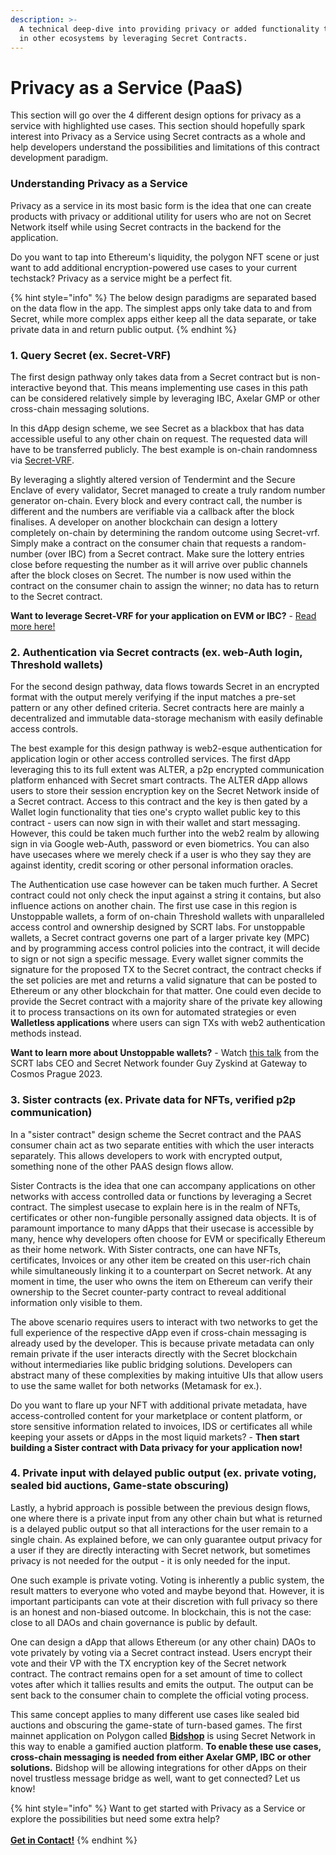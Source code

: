 ```yaml
---
description: >-
  A technical deep-dive into providing privacy or added functionality to dApps
  in other ecosystems by leveraging Secret Contracts.
---
```


# Privacy as a Service (PaaS)

This section will go over the 4 different design options for privacy as a service with highlighted use cases. This section should hopefully spark interest into Privacy as a Service using Secret contracts as a whole and help developers understand the possibilities and limitations of this contract development paradigm.

### Understanding Privacy as a Service

Privacy as a service in its most basic form is the idea that one can create products with privacy or additional utility for users who are not on Secret Network itself while using Secret contracts in the backend for the application.

Do you want to tap into Ethereum's liquidity, the polygon NFT scene or just want to add additional encryption-powered use cases to your current techstack? Privacy as a service might be a perfect fit.

{% hint style="info" %}
The below design paradigms are separated based on the data flow in the app. The simplest apps only take data to and from Secret, while  more complex apps either keep all the data separate, or take private data in and return public output.
{% endhint %}

### 1. Query Secret (ex. Secret-VRF)

The first design pathway only takes data from a Secret contract but is non-interactive beyond that. This means implementing use cases in this path can be considered relatively simple by leveraging IBC, Axelar GMP or other cross-chain messaging solutions.

In this dApp design scheme, we see Secret as a blackbox that has data accessible useful to any other chain on request. The requested data will have to be transferred publicly. The best example is on-chain randomness via [Secret-VRF](secret-vrf-on-chain-randomness.md).&#x20;

By leveraging a slightly altered version of Tendermint and the Secure Enclave of every validator, Secret managed to create a truly random number generator on-chain. Every block and every contract call, the number is different and the numbers are verifiable via a callback after the block finalises. A developer on another blockchain can design a lottery completely on-chain by determining the random outcome using Secret-vrf. Simply make a contract on the consumer chain that requests a random-number (over IBC) from a Secret contract. Make sure the lottery entries close before requesting the number as it will arrive over public channels after the block closes on Secret. The number is now used within the contract on the consumer chain to assign the winner; no data has to return to the Secret contract.

**Want to leverage Secret-VRF for your application on EVM or IBC?** - [Read more here!](../../randomness-api/)

### 2. Authentication via Secret contracts (ex. web-Auth login, Threshold wallets)

For the second design pathway, data flows towards Secret in an encrypted format with the output merely verifying if the input matches a pre-set pattern or any other defined criteria. Secret contracts here are mainly a decentralized and immutable data-storage mechanism with easily definable access controls.

The best example for this design pathway is web2-esque authentication for application login or other access controlled services. The first dApp leveraging this to its full extent was ALTER, a p2p encrypted communication platform enhanced with Secret smart contracts. The ALTER dApp allows users to store their session encryption key on the Secret Network inside of a Secret contract. Access to this contract and the key is then gated by a Wallet login functionality that ties one's crypto wallet public key to this contract - users can now sign in with their wallet and start messaging. However, this could be taken much further into the web2 realm by allowing sign in via Google web-Auth, password or even biometrics. You can also have usecases where we merely check if a user is who they say they are against identity, credit scoring or other personal information oracles.

The Authentication use case however can be taken much further. A Secret contract could not only check the input against a string it contains, but also  influence actions on another chain. The first use case in this region is Unstoppable wallets, a form of on-chain Threshold wallets with unparalleled access control and ownership designed by SCRT labs. For unstoppable wallets, a Secret contract governs one part of a larger private key (MPC) and by programming access control policies into the contract, it will decide to sign or not sign a specific message. Every wallet signer commits the signature for the proposed TX to the Secret contract, the contract checks if the set policies are met and returns a valid signature that can be posted to Ethereum or any other blockchain for that matter. One could even decide to provide the Secret contract with a majority share of the private key allowing it to process transactions on its own for automated strategies or even **Walletless applications** where users can sign TXs with web2 authentication methods instead.

**Want to learn more about Unstoppable wallets?** - Watch [this talk](https://www.youtube.com/watch?v=vFhjn6TcVJc) from the SCRT labs CEO and Secret Network founder Guy Zyskind at Gateway to Cosmos Prague 2023.

### 3. Sister contracts (ex. Private data for NFTs, verified p2p communication)

In a "sister contract" design scheme the Secret contract and the PAAS consumer chain act as two separate entities with which the user interacts separately. This allows developers to work with encrypted output, something none of the other PAAS design flows allow.

Sister Contracts is the idea that one can accompany applications on other networks with access controlled data or functions by leveraging a Secret contract. The simplest usecase to explain here is in the realm of NFTs, certificates or other non-fungible personally assigned data objects. It is of paramount importance to many dApps that their usecase is accessible by many, hence why developers often choose for EVM or specifically Ethereum as their home network. With Sister contracts, one can have NFTs, certificates, Invoices or any other item be created on this user-rich chain while simultaneously linking it to a counterpart on Secret network. At any moment in time, the user who owns the item on Ethereum can verify their ownership to the Secret counter-party contract to reveal additional information only visible to them.&#x20;

The above scenario requires users to interact with two networks to get the full experience of the respective dApp even if cross-chain messaging is already used by the developer. This is because private metadata can only remain private if the user interacts directly with the Secret blockchain without intermediaries like public bridging solutions. Developers can abstract many of these complexities by making intuitive UIs that allow users to use the same wallet for both networks (Metamask for ex.).

Do you want to flare up your NFT with additional private metadata, have access-controlled content for your marketplace or content platform, or store sensitive information related to invoices, IDS or certificates all while keeping your assets or dApps in the most liquid markets? - **Then start building a Sister contract with Data privacy for your application now!**

### 4. Private input with delayed public output (ex. private voting, sealed bid auctions, Game-state obscuring)

Lastly, a hybrid approach is possible between the previous design flows, one where there is a private input from any other chain but what is returned is a delayed public output so that all interactions for the user remain to a single chain. As explained before, we can only guarantee output privacy for a user if they are directly interacting with Secret network, but sometimes privacy is not needed for the output  - it is only needed for the input.

One such example is private voting. Voting is inherently a public system, the result matters to everyone who voted and maybe beyond that. However, it is important participants can vote at their discretion with full privacy so there is an honest and non-biased outcome. In blockchain, this is not the case: close to all DAOs and chain governance is public by default.&#x20;

One can design a dApp that allows Ethereum (or any other chain) DAOs to vote privately by voting via a Secret contract instead. Users encrypt their vote and their VP with the TX encryption key of the Secret network contract. The contract remains open for a set amount of time to collect votes after which it tallies results and emits the output. The output can be sent back to the consumer chain to complete the official voting process.&#x20;

This same concept applies to many different use cases like sealed bid auctions and obscuring the game-state of turn-based games. The first mainnet application on Polygon called [**Bidshop**](https://liquidfactory.io/) is using Secret Network in this way to enable a gamified auction platform. **To enable these use cases, cross-chain messaging is needed from either Axelar GMP, IBC or other solutions.**  Bidshop will be allowing integrations for other dApps on their novel trustless message bridge as well, want to get connected? Let us know!

{% hint style="info" %}
Want to get started with Privacy as a Service or explore the possibilities but need some extra help?\
\
[**Get in Contact!**](https://forms.monday.com/forms/068ffff6bbc4e0308d44946273a9c612?r=use1)
{% endhint %}
